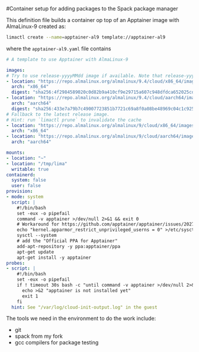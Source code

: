 #Container setup for adding packages to the Spack package manager

This definition file builds a container op top of an Apptainer image with
AlmaLinux-9 created as:
```bash
limactl create --name=apptainer-al9 template://apptainer-al9
```
where the `apptainer-al9.yaml` file contains
```yaml
# A template to use Apptainer with AlmaLinux-9

images:
# Try to use release-yyyyMMdd image if available. Note that release-yyyyMMdd will be removed after several months.
- location: "https://repo.almalinux.org/almalinux/9.4/cloud/x86_64/images/AlmaLinux-9-GenericCloud-9.4-20240805.x86_64.qcow2"
  arch: "x86_64"
  digest: "sha256:4f2984589020c0d82b9a410cf9e29715a607c948dfdca652025cdc79ddb5e816"
- location: "https://repo.almalinux.org/almalinux/9.4/cloud/aarch64/images/AlmaLinux-9-GenericCloud-9.4-20240805.aarch64.qcow2"
  arch: "aarch64"
  digest: "sha256:433e7a79b7c49007723851b7721c69a8f0a08be48969c04c1c9252cc16adc893"
# Fallback to the latest release image.
# Hint: run `limactl prune` to invalidate the cache
- location: "https://repo.almalinux.org/almalinux/9/cloud/x86_64/images/AlmaLinux-9-GenericCloud-latest.x86_64.qcow2"
  arch: "x86_64"
- location: "https://repo.almalinux.org/almalinux/9/cloud/aarch64/images/AlmaLinux-9-GenericCloud-latest.aarch64.qcow2"
  arch: "aarch64"

mounts:
- location: "~"
- location: "/tmp/lima"
  writable: true
containerd:
  system: false
  user: false
provision:
- mode: system
  script: |
    #!/bin/bash
    set -eux -o pipefail
    command -v apptainer >/dev/null 2>&1 && exit 0
    # Workaround for https://github.com/apptainer/apptainer/issues/2027
    echo "kernel.apparmor_restrict_unprivileged_userns = 0" >/etc/sysctl.d/99-userns.conf
    sysctl --system
    # add the "Official PPA for Apptainer"
    add-apt-repository -y ppa:apptainer/ppa
    apt-get update
    apt-get install -y apptainer
probes:
- script: |
    #!/bin/bash
    set -eux -o pipefail
    if ! timeout 30s bash -c "until command -v apptainer >/dev/null 2>&1; do sleep 3; done"; then
      echo >&2 "apptainer is not installed yet"
      exit 1
    fi
  hint: See "/var/log/cloud-init-output.log" in the guest
```
The tools we need in the environment to do the work include:
- git
- spack from my fork
- gcc compilers for package testing
